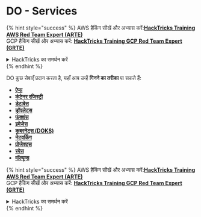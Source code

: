 # DO - Services

{% hint style="success" %}
AWS हैकिंग सीखें और अभ्यास करें:<img src="../../../.gitbook/assets/image (1).png" alt="" data-size="line">[**HackTricks Training AWS Red Team Expert (ARTE)**](https://training.hacktricks.xyz/courses/arte)<img src="../../../.gitbook/assets/image (1).png" alt="" data-size="line">\
GCP हैकिंग सीखें और अभ्यास करें: <img src="../../../.gitbook/assets/image (2).png" alt="" data-size="line">[**HackTricks Training GCP Red Team Expert (GRTE)**<img src="../../../.gitbook/assets/image (2).png" alt="" data-size="line">](https://training.hacktricks.xyz/courses/grte)

<details>

<summary>HackTricks का समर्थन करें</summary>

* [**सदस्यता योजनाएँ**](https://github.com/sponsors/carlospolop) देखें!
* **💬 [**Discord समूह**](https://discord.gg/hRep4RUj7f) या [**telegram समूह**](https://t.me/peass) में शामिल हों या **Twitter** 🐦 पर हमें **फॉलो करें** [**@hacktricks\_live**](https://twitter.com/hacktricks\_live)**.**
* **HackTricks और HackTricks Cloud github repos में PRs सबमिट करके हैकिंग ट्रिक्स साझा करें।**

</details>
{% endhint %}

DO कुछ सेवाएँ प्रदान करता है, यहाँ आप उन्हें **गिनने का तरीका** पा सकते हैं:

* [**ऐप्स**](do-apps.md)
* [**कंटेनर रजिस्ट्री**](do-container-registry.md)
* [**डेटाबेस**](do-databases.md)
* [**ड्रॉपलेट्स**](do-droplets.md)
* [**फंक्शंस**](do-functions.md)
* [**इमेजेस**](do-images.md)
* [**कुबरनेट्स (DOKS)**](do-kubernetes-doks.md)
* [**नेटवर्किंग**](do-networking.md)
* [**प्रोजेक्ट्स**](do-projects.md)
* [**स्पेस**](do-spaces.md)
* [**वॉल्यूम्स**](do-volumes.md)

{% hint style="success" %}
AWS हैकिंग सीखें और अभ्यास करें:<img src="../../../.gitbook/assets/image (1).png" alt="" data-size="line">[**HackTricks Training AWS Red Team Expert (ARTE)**](https://training.hacktricks.xyz/courses/arte)<img src="../../../.gitbook/assets/image (1).png" alt="" data-size="line">\
GCP हैकिंग सीखें और अभ्यास करें: <img src="../../../.gitbook/assets/image (2).png" alt="" data-size="line">[**HackTricks Training GCP Red Team Expert (GRTE)**<img src="../../../.gitbook/assets/image (2).png" alt="" data-size="line">](https://training.hacktricks.xyz/courses/grte)

<details>

<summary>HackTricks का समर्थन करें</summary>

* [**सदस्यता योजनाएँ**](https://github.com/sponsors/carlospolop) देखें!
* **💬 [**Discord समूह**](https://discord.gg/hRep4RUj7f) या [**telegram समूह**](https://t.me/peass) में शामिल हों या **Twitter** 🐦 पर हमें **फॉलो करें** [**@hacktricks\_live**](https://twitter.com/hacktricks\_live)**.**
* **HackTricks और HackTricks Cloud github repos में PRs सबमिट करके हैकिंग ट्रिक्स साझा करें।**

</details>
{% endhint %}
